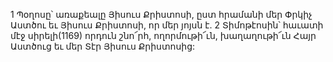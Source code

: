 1 Պօղոսը՝ առաքեալը Յիսուս Քրիստոսի, ըստ հրամանի մեր Փրկիչ Աստծու եւ Յիսուս Քրիստոսի, որ մեր յոյսն է. 2 Տիմոթէոսին՝ հաւատի մէջ սիրելի(1169) որդուն շնո՜րհ, ողորմութի՜ւն, խաղաղութի՜ւն Հայր Աստծուց եւ մեր Տէր Յիսուս Քրիստոսից:
